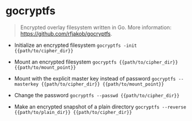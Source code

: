 # gocryptfs
> Encrypted overlay filesystem written in Go.
> More information: <https://github.com/rfjakob/gocryptfs>.

- Initialize an encrypted filesystem
`gocryptfs -init {{path/to/cipher_dir}}`

- Mount an encrypted filesystem
`gocryptfs {{path/to/cipher_dir}} {{path/to/mount_point}}`

- Mount with the explicit master key instead of password
`gocryptfs --masterkey {{path/to/cipher_dir}} {{path/to/mount_point}}`

- Change the password
`gocryptfs --passwd {{path/to/cipher_dir}}`

- Make an encrypted snapshot of a plain directory
`gocryptfs --reverse {{path/to/plain_dir}} {{path/to/cipher_dir}}`
